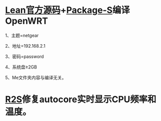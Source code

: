 # [Lean官方源码](https://github.com/coolsnowwolf/lede)+[Package-S](https://github.com/fw876/helloworld)编译OpenWRT

1、主题=netgear

2、地址=192.168.2.1

3、密码=password

4、系统盘≥2GB

5、Me文件夹内容与编译无关。

# [R2S](https://www.friendlyarm.com/index.php?route=product/product&path=69&product_id=282)修复autocore实时显示CPU频率和温度。
